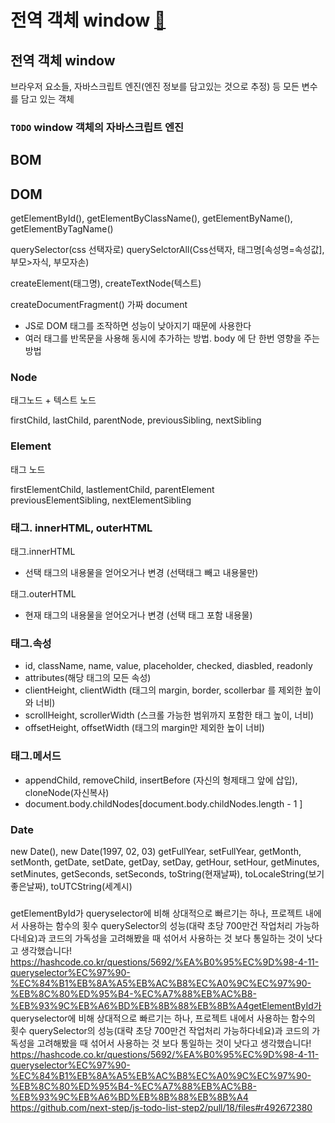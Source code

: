 # 전역 객체 window [:link:](https://www.zerocho.com/category/JavaScript/post/573b321aa54b5e8427432946)

## 전역 객체 window
브라우저 요소들, 자바스크립트 엔진(엔진 정보를 담고있는 것으로 추정) 등 모든 변수를 담고 있는 객체

### `TODO` window 객체의 자바스크립트 엔진

## BOM
 

## DOM
getElementById(), getElementByClassName(),
getElementByName(), getElementByTagName()

querySelector(css 선택자로)
querySelctorAll(Css선택자, 태그명[속성명=속성값], 부모>자식, 부모자손)

createElement(태그명), createTextNode(텍스트)

createDocumentFragment() 가짜 document
- JS로 DOM 태그를 조작하면 성능이 낮아지기 때문에 사용한다
- 여러 태그를 반목문을 사용해 동시에 추가하는 방법. body 에 단 한번 영향을 주는방법

### Node
태그노드 + 텍스트 노드

firstChild, lastChild,	parentNode,	previousSibling, nextSibling

### Element
태그 노드

firstElementChild, lastlementChild,	parentElement	
previousElementSibling, nextElementSibling

### 태그. innerHTML, outerHTML
태그.innerHTML	
- 선택 태그의 내용물을 얻어오거나 변경 (선택태그 빼고 내용물만)

태그.outerHTML	
- 현재 태그의 내용물을 얻어오거나 변경 (선택 태그 포함 내용물)

### 태그.속성
- id, className, name, value, placeholder, checked, diasbled, readonly
- attributes(해당 태그의 모든 속성)
- clientHeight, clientWidth (태그의 margin, border, scollerbar 를 제외한 높이와 너비)
- scrollHeight, scrollerWidth (스크롤 가능한 범위까지 포함한 태그 높이, 너비)
- offsetHeight, offsetWidth (태그의 margin만 제외한 높이 너비)

### 태그.메서드
- appendChild, removeChild, insertBefore (자신의 형제태그 앞에 삽입), cloneNode(자신복사)
- document.body.childNodes[document.body.childNodes.length - 1 ]

### Date
new Date(), new Date(1997, 02, 03)
getFullYear, setFullYear, 
getMonth, setMonth, 
getDate, setDate, 
getDay, setDay, 
getHour, setHour, 
getMinutes, setMinutes, 
getSeconds, setSeconds, 
toString(현재날짜), toLocaleString(보기좋은날짜), toUTCString(세계시)

###
getElementById가 queryselector에 비해 상대적으로 빠르기는 하나, 프로젝트 내에서 사용하는 함수의 횟수 querySelector의 성능(대략 초당 700만건 작업처리 가능하다네요)과 코드의 가독성을 고려해봤을 때 섞어서 사용하는 것 보다 통일하는 것이 낫다고 생각했습니다!
https://hashcode.co.kr/questions/5692/%EA%B0%95%EC%9D%98-4-11-queryselector%EC%97%90-%EC%84%B1%EB%8A%A5%EB%AC%B8%EC%A0%9C%EC%97%90-%EB%8C%80%ED%95%B4-%EC%A7%88%EB%AC%B8-%EB%93%9C%EB%A6%BD%EB%8B%88%EB%8B%A4getElementById가 queryselector에 비해 상대적으로 빠르기는 하나, 프로젝트 내에서 사용하는 함수의 횟수 querySelector의 성능(대략 초당 700만건 작업처리 가능하다네요)과 코드의 가독성을 고려해봤을 때 섞어서 사용하는 것 보다 통일하는 것이 낫다고 생각했습니다!
                                                                                                                                                                                                             https://hashcode.co.kr/questions/5692/%EA%B0%95%EC%9D%98-4-11-queryselector%EC%97%90-%EC%84%B1%EB%8A%A5%EB%AC%B8%EC%A0%9C%EC%97%90-%EB%8C%80%ED%95%B4-%EC%A7%88%EB%AC%B8-%EB%93%9C%EB%A6%BD%EB%8B%88%EB%8B%A4
https://github.com/next-step/js-todo-list-step2/pull/18/files#r492672380